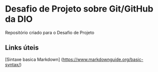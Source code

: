 # Desafio de Projeto sobre Git/GitHub da DIO
Repositório criado para o Desafio de Projeto

## Links úteis
[Sintaxe basica Markdown] (https://www.markdownguide.org/basic-syntax/)
